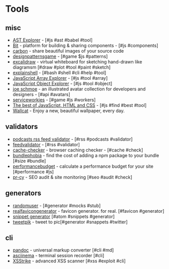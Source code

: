 # Tools

## misc

- [AST Explorer](https://astexplorer.net/) - [#js #ast #babel #tool]
- [Bit](https://bitsrc.io/) - platform for building & sharing components - [#js #components]
- [carbon](https://carbon.now.sh) - share beautiful images of your source code
- [designpatternsgame](https://designpatternsgame.com/) - [#game $js #patterns]
- [excalidraw](https://t.co/kg9ojHw8ya) - virtual whiteboard for sketching hand-drawn like diagramsm [#draw #plot #tool #paint #sketch]
- [explainshell](https://explainshell.com/) - [#bash #shell #cli #help #tool]
- [JavaScript Array Explorer](https://sdras.github.io/array-explorer/) - [#js #tool #array]
- [JavaScript Object Explorer](https://sdras.github.io/object-explorer/) - [#js #tool #object]
- [joe schmoe](https://joeschmoe.io) - an illustrated avatar collection for developers and designers - [#api #avatars]
- [serviceworkies](https://serviceworkies.com/) - [#game #js #workers]
- [The best of JavaScript, HTML and CSS](https://bestof.js.org/) - [#js #find #best #tool]
- [Wallcat](https://beta.wall.cat/) - Enjoy a new, beautiful wallpaper, every day.

## validators

- [podcasts rss feed validator](https://podba.se/validate) - [#rss #podcasts #validator]
- [feedvalidator](http://www.feedvalidator.org/) - [#rss #validator]
- [cache-checker](https://www.giftofspeed.com/cache-checker/) - browser caching checker - [#cache #check]
- [bundlephobia](https://bundlephobia.com/) - find the cost of adding a npm package to your bundle [#size #bundle]
- [performancebudget](http://www.performancebudget.io/) - calculate a performance budget for your site [#performance #js]
- [pr-cy](https://pr-cy.ru/) - SEO audit & site monitoring [#seo #audit #check]

## generators

- [randomuser](https://randomuser.me/) - [#generator #mocks #stub]
- [realfavicongenerator](https://realfavicongenerator.net/) - favicon generator. for real. [#favicon #generator]
- [snippet generator](https://snippet-generator.app) [#atom #snippets #generator]
- [tweetpik](https://tweetpik.vercel.app/) - tweet to pic[#generator #snappets #twitter]

## cli

- [pandoc](https://github.com/jgm/pandoc) - universal markup converter [#cli #md]
- [asciinema](https://github.com/asciinema/asciinema) - terminal session recorder [#cli]
- [XSStrike](https://github.com/s0md3v/XSStrike) - advanced XSS scanner [#xss #exploit #cli]
